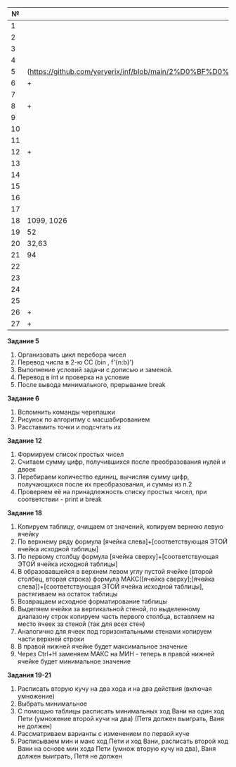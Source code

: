 | № | +/- |
| - | - |
| 1 |  |
| 2 |  |
| 3 |  |
| 4 |  |
| 5 | (https://github.com/yeryerix/inf/blob/main/2%D0%BF%D0%BE%D0%BB%D1%83%D0%B3%D0%BE%D0%B4%D0%B8%D0%B5/num%205.py)|
| 6 | +|
| 7 |  |
| 8 | +|
| 9 |  |
| 10 |  |
| 11 |  |
| 12 | +|
| 13 |  |
| 14 |  |
| 15 |  |
| 16 |  |
| 17 |  |
| 18 | 1099, 1026|
| 19 | 52 |
| 20 | 32,63|
| 21 | 94 |
| 22 |  |
| 23 |  |
| 24 |  |
| 25 |  |
| 26 | +|
| 27 | +|


__Задание 5__

1. Организовать цикл перебора чисел
2. Перевод числа в 2-ю СС (bin , f'{n:b}')
3. Выполнение условий задачи с дописью и заменой.
4. Перевод в int и проверка на условие
5. После вывода минимального, прерывание break

__Задание 6__

1. Вспомнить команды черепашки
2. Рисунок по алгоритму с масшабированием
3. Расставиить точки и подсчтать их
 
__Задание 12__

1. Формируем список простых чисел
2. Считаем сумму цифр, получившихся после преобразования нулей и двоек
3. Перебираем количество единиц, вычисляя сумму цифр, получающихся после их преобразования, и суммы из п.2
4. Проверяем её на принадлежность списку простых чисел, при соответствии - print и break
  
__Задание 18__

1. Копируем таблицу, очищаем от значений, копируем вернюю левую ячейку
2. По верхнему ряду формула [ячейка слева]+[соответствующая ЭТОЙ ячейка исходной таблицы]
3. По первому столбцу формула [ячейка сверху]+[соответствующая ЭТОЙ ячейка исходной таблицы]
4. В образовавшейся в верхнем левом углу пустой ячейке (второй столбец, вторая строка) формула МАКС([ячейка сверху];[ячейка слева])+[соответствующая ЭТОЙ ячейка исходной таблицы], растягиваем на остаток таблицы
5. Возвращаем исходное форматирование таблицы
6. Выделяем ячейки за вертикальной стеной, по выделенному диапазону строк копируем часть первого столбца, вставляем на место ячеек за стеной (так для всех стен)
7. Аналогично для ячеек под горизонтальными стенами копируем части верхней строки
8. В правой нижней ячейке будет максимальное значение
9. Через Ctrl+H заменяем МАКС на МИН - теперь в правой нижней ячейке будет минимальное значение
 
__Задания 19-21__ 
1. Расписать вторую кучу на два хода и на два действия (включая умножение)
2. Выбрать минимальное
3. С помощью таблицы расписать минимальных ход Вани на один ход Пети (умножение второй кучи на два) (Петя должен выиграть, Ваня не должен)
4. Рассматриваем варианты с изменением по первой куче
5. Расписываем мин и макс ход Пети и ход Вани, расписать второй ход Вани на основе мин хода Пети (умнож вторую кучу на два), Ваня должен выиграть, Петя не должен
